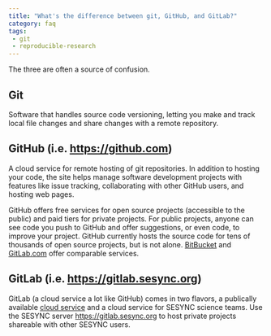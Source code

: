 ```yaml
---
title: "What's the difference between git, GitHub, and GitLab?"
category: faq
tags:
 - git
 - reproducible-research
---
```



The three are often a source of confusion.

## Git

Software that handles source code versioning, letting you make and track local
file changes and share changes with a remote repository.

## GitHub (i.e. <https://github.com>)

A cloud service for remote hosting of git repositories. In addition to hosting
your code, the site helps manage software development projects with features like
issue tracking, collaborating with other GitHub users, and hosting web pages.

GitHub offers free services for open source projects (accessible to the public) and
paid tiers for private projects. For public projects, anyone can see code you push to
GitHub and offer suggestions, or even code, to improve your project. GitHub currently
hosts the source code for tens of thousands of open source projects, but is not alone.
[BitBucket](https://bitbucket.org) and [GitLab.com](https://about.gitlab.com) offer
comparable services.

## GitLab (i.e. <https://gitlab.sesync.org>)

GitLab (a cloud service a lot like GitHub) comes in two flavors, a publically available
[cloud service](https://gitlab.com/users/sign-in) and a cloud service for SESYNC science
teams. Use the SESYNC server <https://gitlab.sesync.org> to host private projects shareable
with other SESYNC users.

